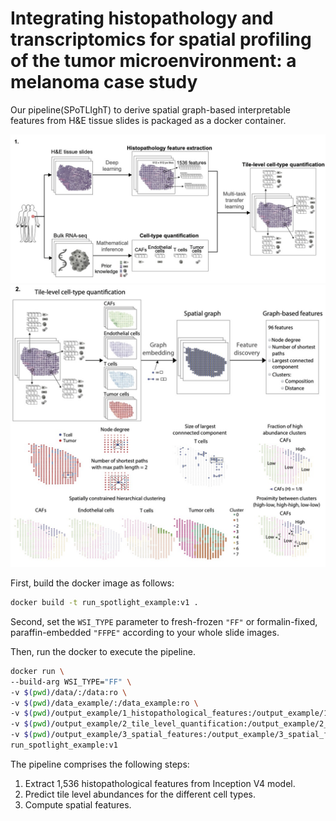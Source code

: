 # Integrating histopathology and transcriptomics for spatial profiling of the tumor microenvironment: a melanoma case study

Our pipeline(SPoTLIghT) to derive spatial graph-based interpretable features from H&E tissue slides is packaged as a docker container.

![](spotlight_a.jpg)
![](spotlight_b.jpg)

First, build the docker image as follows:

```bash
docker build -t run_spotlight_example:v1 . 
```

Second, set the `WSI_TYPE` parameter to fresh-frozen `"FF"` or formalin-fixed, paraffin-embedded `"FFPE"` according to your whole slide images.

Then, run the docker to execute the pipeline.

```bash
docker run \
--build-arg WSI_TYPE="FF" \                                                  
-v $(pwd)/data/:/data:ro \
-v $(pwd)/data_example/:/data_example:ro \
-v $(pwd)/output_example/1_histopathological_features:/output_example/1_histopathological_features:rw \
-v $(pwd)/output_example/2_tile_level_quantification:/output_example/2_tile_level_quantification:rw \
-v $(pwd)/output_example/3_spatial_features:/output_example/3_spatial_features:rw \
run_spotlight_example:v1
```

The pipeline comprises the following steps:
1. Extract 1,536 histopathological features from Inception V4 model.
2. Predict tile level abundances for the different cell types.
3. Compute spatial features.
